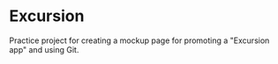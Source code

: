 # Excursion
Practice project for creating a mockup page for promoting a "Excursion app" and using Git.
